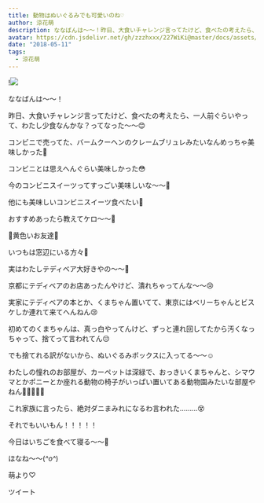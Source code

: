 ```yaml
---
title: 動物はぬいぐるみでも可愛いのね♡
author: 涼花萌
description: ななばんは〜〜！昨日、大食いチャレンジ言ってたけど、食べたの考えたら、一人前ぐらいやって、わたし少食なんかな？ってなった〜〜😊コンビニで売ってた、バームクーヘン...
avatar: https://cdn.jsdelivr.net/gh/zzzhxxx/227WiKi@master/docs/assets/photo/avatar/moe.jpg
date: "2018-05-11"
tags:
  - 涼花萌
---
```


!![](https://cdn.jsdelivr.net/gh/zzzhxxx/227WiKi-image@master/blog-image/moe-2018-05-11_1.jpg)







ななばんは〜〜！





昨日、大食いチャレンジ言ってたけど、食べたの考えたら、一人前ぐらいやって、わたし少食なんかな？ってなった〜〜😊







コンビニで売ってた、バームクーヘンのクレームブリュレみたいなんめっちゃ美味しかった💓





コンビニとは思えへんぐらい美味しかった😳







今のコンビニスイーツってすっごい美味しいな〜〜💓







他にも美味しいコンビニスイーツ食べたい🍰




おすすめあったら教えてケロ〜〜🐸











💛黄色いお友達💛








いつもは窓辺にいる方々💛












実はわたしテディベア大好きやの〜〜🐻








京都にテディベアのお店あったんやけど、潰れちゃってんな〜〜😢







実家にテディベアの本とか、くまちゃん置いてて、東京にはベリーちゃんとビスケしか連れて来てへんねん😢





初めてのくまちゃんは、真っ白やってんけど、ずっと連れ回してたから汚くなっちゃって、捨てって言われてん😔






でも捨てれる訳がないから、ぬいぐるみボックスに入ってる〜〜☺️












わたしの憧れのお部屋が、カーペットは深緑で、おっきいくまちゃんと、シマウマとかポニーとか座れる動物の椅子がいっぱい置いてある動物園みたいな部屋やねん🐄🐅🐐🐎🐘






これ家族に言ったら、絶対ダニまみれになるわ言われた………😵








それでもいいもん！！！！！
















今日はいちごを食べて寝る〜〜🍓







ほなね〜〜(*^o^*)






萌より♡


ツイート



